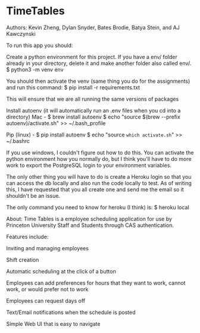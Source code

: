 # TimeTables

Authors: Kevin Zheng, Dylan Snyder, Bates Brodie, Batya Stein, and AJ Kawczynski



To run this app you should:

Create a python environment for this project. If you have a env/ folder already in your directory, delete it and make another folder also called env/.
$ python3 -m venv env


You should then activate the venv (same thing you do for the assignments) and run this command:
$ pip install -r requirements.txt

This will ensure that we are all running the same versions of packages

Install autoenv (it will automatically run an .env files when you cd into a directory)
Mac -   $ brew install autoenv
        $ echo "source $(brew --prefix autoenv)/activate.sh" >> ~/.bash_profile

Pip (linux) -  $ pip install autoenv
               $ echo "source `which activate.sh`" >> ~/.bashrc 

If you use windows, I couldn't figure out how to do this. You can activate the python environment how you normally do, but I think you'll have to do more work to export the PostgreSQL login to your environment variables.

The only other thing you will have to do is create a Heroku login so that you can access the db locally and also run the code locally to test. As of writing this, I have requested that you all create one and send me the email so it shouldn't be an issue.

The only command you need to know for heroku (I think) is:
$ heroku local








About: Time Tables is a employee scheduling application for use by Princeton University Staff and Students through CAS authentication.

Features include: 

Inviting and managing employees

Shift creation 

Automatic scheduling at the click of a button

Employees can add preferences for hours that they want to work, cannot work, or would prefer not to work

Employees can request days off

Text/Email notifications when the schedule is posted

Simple Web UI that is easy to navigate

